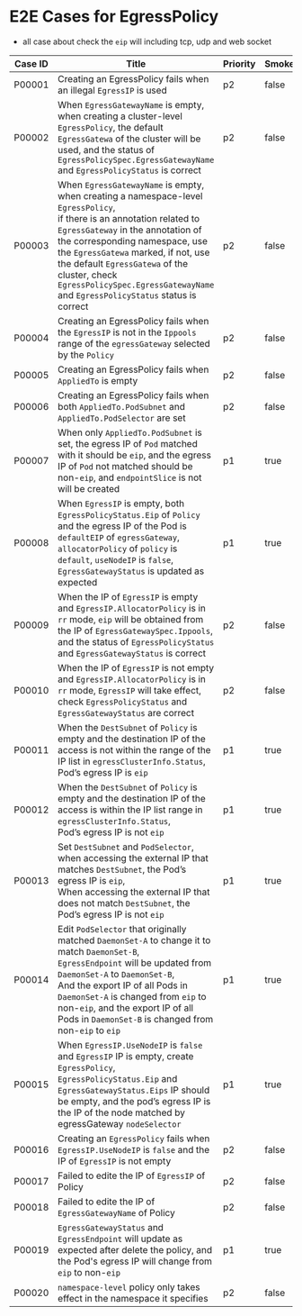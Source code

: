 # E2E Cases for EgressPolicy

- all case about check the `eip` will including tcp, udp and web socket

| Case ID | Title                                                                                                                                                                                                                                                                                                                                                                       | Priority | Smoke | Status | Other |
|---------|-----------------------------------------------------------------------------------------------------------------------------------------------------------------------------------------------------------------------------------------------------------------------------------------------------------------------------------------------------------------------------|----------|-------|--------|-------|
| P00001  | Creating an EgressPolicy fails when an illegal `EgressIP` is used                                                                                                                                                                                                                                                                                                           | p2       | false |        |       |
| P00002  | When `EgressGatewayName` is empty, when creating a cluster-level `EgressPolicy`, the default `EgressGatewa` of the cluster will be used, and the status of `EgressPolicySpec.EgressGatewayName` and `EgressPolicyStatus` is correct                                                                                                                                         | p2       | false |        |       |
| P00003  | When `EgressGatewayName` is empty, when creating a namespace-level `EgressPolicy`, <br/> if there is an annotation related to `EgressGateway` in the annotation of the corresponding namespace, use the `EgressGatewa` marked, if not, use the default `EgressGatewa` of the cluster, check` EgressPolicySpec.EgressGatewayName` and `EgressPolicyStatus` status is correct | p2       | false |        |       |
| P00004  | Creating an EgressPolicy fails when the `EgressIP` is not in the `Ippools` range of the `egressGateway` selected by the `Policy`                                                                                                                                                                                                                                            | p2       | false |        |       |
| P00005  | Creating an EgressPolicy fails when `AppliedTo` is empty                                                                                                                                                                                                                                                                                                                    | p2       | false |        |       |
| P00006  | Creating an EgressPolicy fails when both `AppliedTo.PodSubnet` and `AppliedTo.PodSelector` are set                                                                                                                                                                                                                                                                          | p2       | false |        |       |
| P00007  | When only `AppliedTo.PodSubnet` is set, the egress IP of `Pod` matched with it should be `eip`, and the egress IP of `Pod` not matched should be non-`eip`, and `endpointSlice` is not will be created                                                                                                                                                                      | p1       | true  | done   |       |
| P00008  | When `EgressIP` is empty, both `EgressPolicyStatus.Eip` of `Policy` and the egress IP of the Pod is `defaultEIP` of `egressGateway`, `allocatorPolicy` of `policy` is `default`, `useNodeIP` is `false`, `EgressGatewayStatus` is updated as expected                                                                                                                                                                                           | p1       | true  | done   |       |
| P00009  | When the IP of `EgressIP` is empty and `EgressIP.AllocatorPolicy` is in `rr` mode, `eip` will be obtained from the IP of `EgressGatewaySpec.Ippools`, and the status of `EgressPolicyStatus` and `EgressGatewayStatus` is correct                                                                                                                                           | p2       | false |        |       |
| P00010  | When the IP of `EgressIP` is not empty and `EgressIP.AllocatorPolicy` is in `rr` mode, `EgressIP` will take effect, check `EgressPolicyStatus` and `EgressGatewayStatus` are correct                                                                                                                                                                                        | p2       | false |        |       |
| P00011  | When the `DestSubnet` of `Policy` is empty and the destination IP of the access is not within the range of the IP list in `egressClusterInfo.Status`,<br/>Pod’s egress IP is `eip`                                                                                                                                                                                          | p1       | true  | done   |       |
| P00012  | When the `DestSubnet` of `Policy` is empty and the destination IP of the access is within the IP list range in `egressClusterInfo.Status`,<br/>Pod’s egress IP is not `eip`                                                                                                                                                                                                 | p1       | true  |        |       |
| P00013  | Set `DestSubnet` and `PodSelector`, when accessing the external IP that matches `DestSubnet`, the Pod’s egress IP is `eip`,<br/>When accessing the external IP that does not match `DestSubnet`, the Pod’s egress IP is not `eip`                                                                                                                                           | p1       | true  | done   |       |
| P00014  | Edit `PodSelector` that originally matched `DaemonSet-A` to change it to match `DaemonSet-B`,<br/> `EgressEndpoint` will be updated from `DaemonSet-A` to `DaemonSet-B`,<br/>And the export IP of all Pods in `DaemonSet-A` is changed from `eip` to non-`eip`, and the export IP of all Pods in `DaemonSet-B` is changed from non-`eip` to `eip`                           | p1       | true  | done   |       |
| P00015  | When `EgressIP.UseNodeIP` is `false` and `EgressIP` IP is empty, create `EgressPolicy`, <br/>`EgressPolicyStatus.Eip` and `EgressGatewayStatus.Eips` IP should be empty, and the pod’s egress IP is the IP of the node matched by egressGateway `nodeSelector`                                                                                                              | p1       | true  |        |       |
| P00016  | Creating an `EgressPolicy` fails when `EgressIP.UseNodeIP` is `false` and the IP of `EgressIP` is not empty                                                                                                                                                                                                                                                                 | p2       | false |        |       |
| P00017  | Failed to edite the IP of `EgressIP` of Policy                                                                                                                                                                                                                                                                                                                              | p2       | false |        |       |
| P00018  | Failed to edite the IP of `EgressGatewayName` of Policy                                                                                                                                                                                                                                                                                                                     | p2       | false |        |       |
| P00019  | `EgressGatewayStatus` and `EgressEndpoint` will update as expected after delete the policy, and the Pod's egress IP will change from `eip` to non-`eip`                                                                                                                                                                                                                     | p1       | true  | done   |       |
| P00020  | `namespace-level` policy only takes effect in the namespace it specifies                                                                                                                                                                                                                                                                                                    | p2       | false |        |       |
